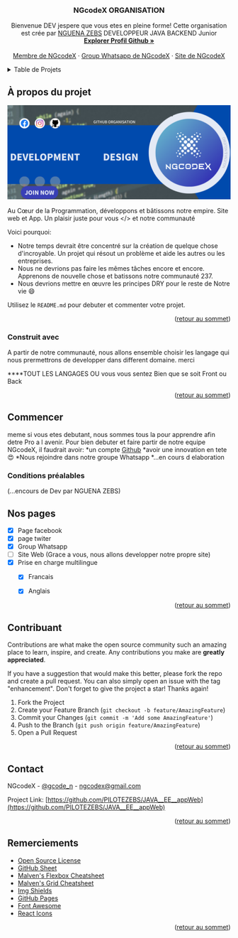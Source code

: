 
<a name="readme-top"></a>

<!-- PROJECT LOGO -->
<br />
<div align="center">
  <a href="https://github.com/othneildrew/Best-README-Template">
  </a>

  <h3 align="center">NGcodeX ORGANISATION</h3>

  <p align="center">
    Bienvenue DEV jespere que vous etes en pleine forme! Cette organisation est crée par <a href="">NGUENA ZEBS</a> DEVELOPPEUR JAVA BACKEND Junior
    <br />
    <a href="https://github.com/PILOTEZEBS"><strong>Explorer Profil Github »</strong></a>
    <br />
    <br />
    <a href="">Membre de NGcodeX</a>
    ·
    <a href="">Group Whatsapp de NGcodeX</a>
    ·
    <a href="">Site de NGcodeX</a>
  </p>
</div>



<!-- TABLE OF CONTENTS -->
<details>
  <summary>Table de Projets</summary>
  <ol>
    <li>
      <a href="#about-the-project">À propos du projet</a>
      <ul>
        <li><a href="#built-with">Construit avec</a></li>
      </ul>
    </li>
    <li>
      <a href="#getting-started">Commencer</a>
      <ul>
        <li><a href="#prerequisites">Conditions préalables</a></li>
      </ul>
    </li>
    <ul>
    <li><a href="#roadmap">Pages</a></li>
    <li><a href="#contributing">Contribuant</a></li>
    <li><a href="#contact">Contact</a></li>
    <li><a href="#acknowledgments">Remerciements</a></li>
    </ul>
  </ol>
</details>



<!-- ABOUT THE PROJECT -->
## À propos du projet

<img src="https://github.com/NGcodeX/.github/blob/main/pp.png?raw=true">

Au Cœur de la Programmation, développons et bâtissons notre empire. Site web et App. Un plaisir juste pour vous </> et notre communauté

Voici pourquoi:
* Notre temps devrait être concentré sur la création de quelque chose d'incroyable. Un projet qui résout un problème et aide les autres ou les entreprises.
* Nous ne devrions pas faire les mêmes tâches encore et encore. Apprenons de nouvelle chose  et batissons notre communauté 237.
* Nous devrions mettre en œuvre les principes DRY pour le reste de Notre vie :smile:

Utilisez le `README.md` pour debuter et commenter votre projet.

<p align="right">(<a href="#readme-top">retour au sommet</a>)</p>



### Construit avec

A partir de notre communauté, nous allons ensemble choisir les langage qui nous prermettrons de developper dans different domaine. merci  

****TOUT LES LANGAGES OU vous vous sentez Bien que se soit Front ou Back

<p align="right">(<a href="#readme-top">retour au sommet</a>)</p>



<!-- GETTING STARTED -->
## Commencer

meme si vous etes debutant, nous sommes tous la pour apprendre afin detre Pro a l avenir.
Pour bien debuter et faire partir de notre equipe NGcodeX, il faudrait avoir:
*un compte <a href="github.com">Github</a>
*avoir une innovation en tete 😍
*Nous rejoindre dans notre groupe Whatsapp
*...en cours d elaboration

### Conditions préalables

 (...encours de Dev par NGUENA ZEBS)





## Nos pages

- [x] Page facebook
- [x] page twiter
- [x] Group Whatsapp
- [ ] Site Web (Grace a vous, nous allons developper notre propre site)
- [x] Prise en charge multilingue
    - [x] Francais
    - [x] Anglais


<p align="right">(<a href="#readme-top">retour au sommet</a>)</p>



## Contribuant

Contributions are what make the open source community such an amazing place to learn, inspire, and create. Any contributions you make are **greatly appreciated**.

If you have a suggestion that would make this better, please fork the repo and create a pull request. You can also simply open an issue with the tag "enhancement".
Don't forget to give the project a star! Thanks again!

1. Fork the Project
2. Create your Feature Branch (`git checkout -b feature/AmazingFeature`)
3. Commit your Changes (`git commit -m 'Add some AmazingFeature'`)
4. Push to the Branch (`git push origin feature/AmazingFeature`)
5. Open a Pull Request

<p align="right">(<a href="#readme-top">retour au sommet</a>)</p>



## Contact

NGcodeX - [@gcode_n](https://twitter.com/gcode_n) - ngcodex@gmail.com

Project Link: [https://github.com/PILOTEZEBS/JAVA__EE__appWeb](https://github.com/PILOTEZEBS/JAVA__EE__appWeb)

<p align="right">(<a href="#readme-top">retour au sommet</a>)</p>




## Remerciements



* [Open Source License](https://choosealicense.com)
* [GitHub Sheet](https://www.webpagefx.com/tools/emoji-cheat-sheet)
* [Malven's Flexbox Cheatsheet](https://flexbox.malven.co/)
* [Malven's Grid Cheatsheet](https://grid.malven.co/)
* [Img Shields](https://shields.io)
* [GitHub Pages](https://pages.github.com)
* [Font Awesome](https://fontawesome.com)
* [React Icons](https://react-icons.github.io/react-icons/search)

<p align="right">(<a href="#readme-top">retour au sommet</a>)</p>




[contributors-shield]: https://img.shields.io/github/contributors/othneildrew/Best-README-Template.svg?style=for-the-badge
[contributors-url]: https://github.com/othneildrew/Best-README-Template/graphs/contributors
[forks-shield]: https://img.shields.io/github/forks/othneildrew/Best-README-Template.svg?style=for-the-badge
[forks-url]: https://github.com/othneildrew/Best-README-Template/network/members
[stars-shield]: https://img.shields.io/github/stars/othneildrew/Best-README-Template.svg?style=for-the-badge
[stars-url]: https://github.com/othneildrew/Best-README-Template/stargazers
[issues-shield]: https://img.shields.io/github/issues/othneildrew/Best-README-Template.svg?style=for-the-badge
[issues-url]: https://github.com/othneildrew/Best-README-Template/issues
[license-shield]: https://img.shields.io/github/license/othneildrew/Best-README-Template.svg?style=for-the-badge
[license-url]: https://github.com/othneildrew/Best-README-Template/blob/master/LICENSE.txt
[linkedin-shield]: https://img.shields.io/badge/-LinkedIn-black.svg?style=for-the-badge&logo=linkedin&colorB=555
[linkedin-url]: https://linkedin.com/in/othneildrew
[product-screenshot]: images/screenshot.png
[Next.js]: https://img.shields.io/badge/next.js-000000?style=for-the-badge&logo=nextdotjs&logoColor=white
[Next-url]: https://nextjs.org/
[React.js]: https://img.shields.io/badge/React-20232A?style=for-the-badge&logo=react&logoColor=61DAFB
[React-url]: https://reactjs.org/
[Vue.js]: https://img.shields.io/badge/Vue.js-35495E?style=for-the-badge&logo=vuedotjs&logoColor=4FC08D
[Vue-url]: https://vuejs.org/
[Angular.io]: https://img.shields.io/badge/Angular-DD0031?style=for-the-badge&logo=angular&logoColor=white
[Angular-url]: https://angular.io/
[Svelte.dev]: https://img.shields.io/badge/Svelte-4A4A55?style=for-the-badge&logo=svelte&logoColor=FF3E00
[Svelte-url]: https://svelte.dev/
[Laravel.com]: https://img.shields.io/badge/Laravel-FF2D20?style=for-the-badge&logo=laravel&logoColor=white
[Laravel-url]: https://laravel.com
[Bootstrap.com]: https://img.shields.io/badge/Bootstrap-563D7C?style=for-the-badge&logo=bootstrap&logoColor=white
[Bootstrap-url]: https://getbootstrap.com
[JQuery.com]: https://img.shields.io/badge/jQuery-0769AD?style=for-the-badge&logo=jquery&logoColor=white
[JQuery-url]: https://jquery.com 
